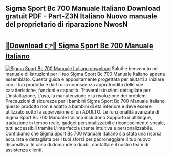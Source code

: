 ## Sigma Sport Bc 700 Manuale Italiano Download gratuit PDF - Part-Z3N Italiano Nuovo manuale del proprietario di riparazione NwosN

# <h2><a href="http://dfg9hv.blite.top/?on=Sigma+Sport+Bc+700+Manuale+Italiano">🔗Download 👉🔴 Sigma Sport Bc 700 Manuale Italiano</a></h2>

[![Sigma Sport Bc 700 Manuale Italiano download](https://i.imgur.com/lujVjoI.png)](http://dfg9hv.blite.top/?on=Sigma+Sport+Bc+700+Manuale+Italiano)
Saluti e benvenuto nel manuale di Istruzioni per il tuo Sigma Sport Bc 700 Manuale Italiano appena assemblato. Questa guida è appositamente progettata per aiutarti a iniziare con il tuo prodotto e darti una conoscenza approfondita delle sue caratteristiche, funzioni e capacità. Troverai istruzioni dettagliate per L'installazione, L'uso, la manutenzione e la risoluzione dei problemi. Precauzioni di sicurezza per i bambini Sigma Sport Bc 700 Manuale Italiano questo prodotto non è adatto a bambini di età inferiore e deve essere utilizzato sotto la supervisione di un ADULTO. Le funzionalità avanzate di Sigma Sport Bc 700 Manuale Italiano includono Supporto multilingue, traduzione in tempo reale, gadget personalizzabili e riconoscimento vocale, tutti accessibili tramite L'interfaccia utente intuitiva e personalizzabile. Confidiamo che Sigma Sport Bc 700 Manuale Italiano sia stata una risorsa accurata e dettagliata per i tuoi sforzi per padroneggiare il tuo nuovo dispositivo. In caso di domande o dubbi, contattare il nostro team di assistenza clienti.
